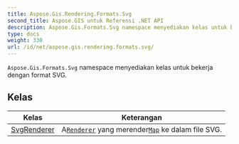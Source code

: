 ```yaml
---
title: Aspose.Gis.Rendering.Formats.Svg
second_title: Aspose.GIS untuk Referensi .NET API
description: Aspose.Gis.Formats.Svg namespace menyediakan kelas untuk bekerja dengan format SVG.
type: docs
weight: 330
url: /id/net/aspose.gis.rendering.formats.svg/
---
```

`Aspose.Gis.Formats.Svg` namespace menyediakan kelas untuk bekerja dengan format SVG.

## Kelas

| Kelas | Keterangan |
| --- | --- |
| [SvgRenderer](./svgrenderer/) | A[`Renderer`](../aspose.gis.rendering/renderer/) yang merender[`Map`](../aspose.gis.rendering/map/) ke dalam file SVG. |


